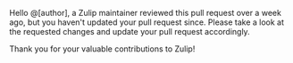 Hello @[author], a Zulip maintainer reviewed this pull request over a week ago, but you haven't updated your pull request since. Please take a look at the requested changes and update your pull request accordingly.

Thank you for your valuable contributions to Zulip!